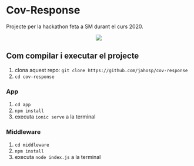 # Cov-Response
Projecte per la hackathon feta a SM durant el curs 2020.

<p align="center">
  <img src="(https://user-images.githubusercontent.com/15250664/82816466-7b103280-9e9b-11ea-9c68-b98988f4d2dd.png">
</p>

## Com compilar i executar el projecte

1. clona aquest repo: `git clone https://github.com/jahosp/cov-response`
2. `cd cov-response`

### App
1. `cd app`
2. `npm install`
3. executa `ionic serve` a la terminal

### Middleware
1. `cd middleware`
2. `npm install`
3. executa `node index.js` a la terminal
